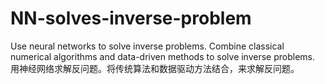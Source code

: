 # NN-solves-inverse-problem
Use neural networks to solve inverse problems. Combine classical numerical algorithms and data-driven methods to solve inverse problems. 用神经网络求解反问题。将传统算法和数据驱动方法结合，来求解反问题。

